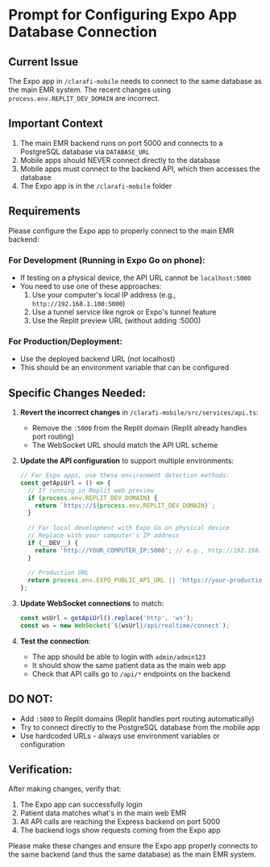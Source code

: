 # Prompt for Configuring Expo App Database Connection

## Current Issue
The Expo app in `/clarafi-mobile` needs to connect to the same database as the main EMR system. The recent changes using `process.env.REPLIT_DEV_DOMAIN` are incorrect.

## Important Context
1. The main EMR backend runs on port 5000 and connects to a PostgreSQL database via `DATABASE_URL`
2. Mobile apps should NEVER connect directly to the database
3. Mobile apps must connect to the backend API, which then accesses the database
4. The Expo app is in the `/clarafi-mobile` folder

## Requirements
Please configure the Expo app to properly connect to the main EMR backend:

### For Development (Running in Expo Go on phone):
- If testing on a physical device, the API URL cannot be `localhost:5000`
- You need to use one of these approaches:
  1. Use your computer's local IP address (e.g., `http://192.168.1.100:5000`)
  2. Use a tunnel service like ngrok or Expo's tunnel feature
  3. Use the Replit preview URL (without adding :5000)

### For Production/Deployment:
- Use the deployed backend URL (not localhost)
- This should be an environment variable that can be configured

## Specific Changes Needed:

1. **Revert the incorrect changes** in `/clarafi-mobile/src/services/api.ts`:
   - Remove the `:5000` from the Replit domain (Replit already handles port routing)
   - The WebSocket URL should match the API URL scheme

2. **Update the API configuration** to support multiple environments:
   ```typescript
   // For Expo apps, use these environment detection methods:
   const getApiUrl = () => {
     // If running in Replit web preview
     if (process.env.REPLIT_DEV_DOMAIN) {
       return `https://${process.env.REPLIT_DEV_DOMAIN}`;
     }
     
     // For local development with Expo Go on physical device
     // Replace with your computer's IP address
     if (__DEV__) {
       return 'http://YOUR_COMPUTER_IP:5000'; // e.g., http://192.168.1.100:5000
     }
     
     // Production URL
     return process.env.EXPO_PUBLIC_API_URL || 'https://your-production-url.com';
   };
   ```

3. **Update WebSocket connections** to match:
   ```typescript
   const wsUrl = getApiUrl().replace('http', 'ws');
   const ws = new WebSocket(`${wsUrl}/api/realtime/connect`);
   ```

4. **Test the connection**:
   - The app should be able to login with `admin/admin123`
   - It should show the same patient data as the main web app
   - Check that API calls go to `/api/*` endpoints on the backend

## DO NOT:
- Add `:5000` to Replit domains (Replit handles port routing automatically)
- Try to connect directly to the PostgreSQL database from the mobile app
- Use hardcoded URLs - always use environment variables or configuration

## Verification:
After making changes, verify that:
1. The Expo app can successfully login
2. Patient data matches what's in the main web EMR
3. All API calls are reaching the Express backend on port 5000
4. The backend logs show requests coming from the Expo app

Please make these changes and ensure the Expo app properly connects to the same backend (and thus the same database) as the main EMR system.